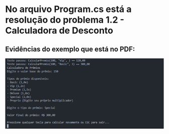 # No arquivo Program.cs está a resolução do problema 1.2 - Calculadora de Desconto

## Evidências do exemplo que está no PDF:
![ImagemConsole](/Logica/Quest2/img/Console.png)
